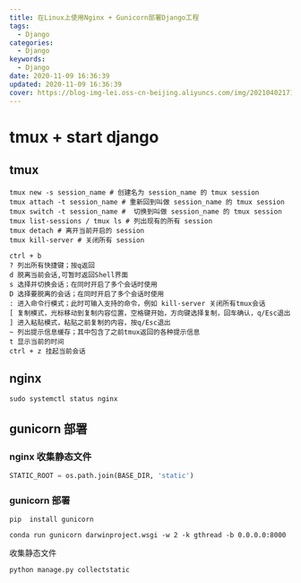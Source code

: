 ```yaml
---
title: 在Linux上使用Nginx + Gunicorn部署Django工程
tags:
  - Django
categories:
  - Django
keywords:
  - Django
date: 2020-11-09 16:36:39
updated: 2020-11-09 16:36:39
cover: https://blog-img-lei.oss-cn-beijing.aliyuncs.com/img/20210402171122.png
---
```


# tmux + start django
## tmux
```shell
tmux new -s session_name # 创建名为 session_name 的 tmux session
tmux attach -t session_name # 重新回到叫做 session_name 的 tmux session
tmux switch -t session_name #  切换到叫做 session_name 的 tmux session
tmux list-sessions / tmux ls # 列出现有的所有 session
tmux detach # 离开当前开启的 session
tmux kill-server # 关闭所有 session
```
```shell
ctrl + b
? 列出所有快捷键；按q返回
d 脱离当前会话,可暂时返回Shell界面
s 选择并切换会话；在同时开启了多个会话时使用
D 选择要脱离的会话；在同时开启了多个会话时使用
: 进入命令行模式；此时可输入支持的命令，例如 kill-server 关闭所有tmux会话
[ 复制模式，光标移动到复制内容位置，空格键开始，方向键选择复制，回车确认，q/Esc退出
] 进入粘贴模式，粘贴之前复制的内容，按q/Esc退出
~ 列出提示信息缓存；其中包含了之前tmux返回的各种提示信息
t 显示当前的时间
ctrl + z 挂起当前会话
```
## nginx
```shell
sudo systemctl status nginx
```

## gunicorn 部署
### nginx 收集静态文件
```python
STATIC_ROOT = os.path.join(BASE_DIR, 'static')
```
### gunicorn 部署
```shell
pip  install gunicorn
```
```shell
conda run gunicorn darwinproject.wsgi -w 2 -k gthread -b 0.0.0.0:8000
```
收集静态文件
```shell
python manage.py collectstatic
```
